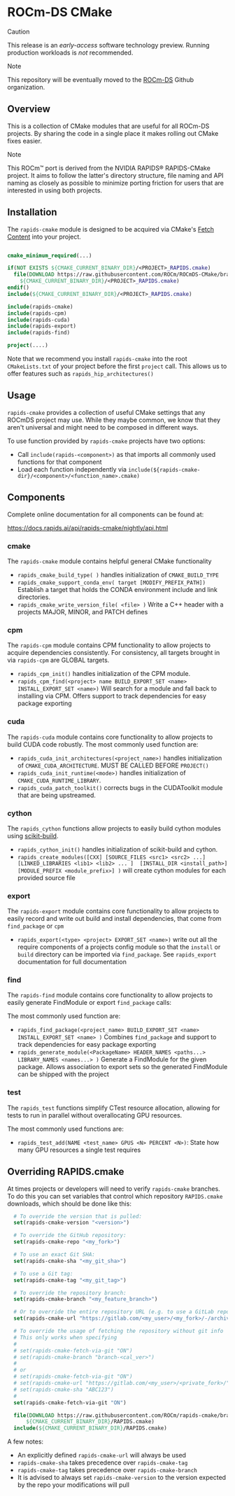 <!-- MIT License
  --
  -- Modifications Copyright (c) 2024 Advanced Micro Devices, Inc.
  --
  -- Permission is hereby granted, free of charge, to any person obtaining a copy
  -- of this software and associated documentation files (the "Software"), to deal
  -- in the Software without restriction, including without limitation the rights
  -- to use, copy, modify, merge, publish, distribute, sublicense, and/or sell
  -- copies of the Software, and to permit persons to whom the Software is
  -- furnished to do so, subject to the following conditions:
  --
  -- The above copyright notice and this permission notice shall be included in all
  -- copies or substantial portions of the Software.
  --
  -- THE SOFTWARE IS PROVIDED "AS IS", WITHOUT WARRANTY OF ANY KIND, EXPRESS OR
  -- IMPLIED, INCLUDING BUT NOT LIMITED TO THE WARRANTIES OF MERCHANTABILITY,
  -- FITNESS FOR A PARTICULAR PURPOSE AND NONINFRINGEMENT. IN NO EVENT SHALL THE
  -- AUTHORS OR COPYRIGHT HOLDERS BE LIABLE FOR ANY CLAIM, DAMAGES OR OTHER
  -- LIABILITY, WHETHER IN AN ACTION OF CONTRACT, TORT OR OTHERWISE, ARISING FROM,
  -- OUT OF OR IN CONNECTION WITH THE SOFTWARE OR THE USE OR OTHER DEALINGS IN THE
  -- SOFTWARE.
-->

# ROCm-DS CMake

> [!CAUTION]
> This release is an *early-access* software technology preview. Running production workloads is *not* recommended.

> [!NOTE]
> This repository will be eventually moved to the [ROCm-DS](https://github.com/rocm-ds) Github organization.

<!-- **NOTE:** For the latest stable [README.md](https://github.com/ROCm/ROCmDS-cmake/blob/main/README.md) ensure you are on the default branch. -->

## Overview

This is a collection of CMake modules that are useful for all ROCm-DS
projects. By sharing the code in a single place it makes rolling out CMake
fixes easier.

> [!NOTE]
> This ROCm&trade; port is derived from the NVIDIA RAPIDS&reg; RAPIDS-CMake project. It aims to
follow the latter's directory structure, file naming and API naming as closely as possible to minimize porting friction for users that are interested in using both projects.

## Installation

The `rapids-cmake` module is designed to be acquired via CMake's [Fetch
Content](https://cmake.org/cmake/help/latest/module/FetchContent.html) into your project.

```cmake

cmake_minimum_required(...)

if(NOT EXISTS ${CMAKE_CURRENT_BINARY_DIR}/<PROJECT>_RAPIDS.cmake)
  file(DOWNLOAD https://raw.githubusercontent.com/ROCm/ROCmDS-CMake/branch-<VERSION_MAJOR>.<VERSION_MINOR>/RAPIDS.cmake
    ${CMAKE_CURRENT_BINARY_DIR}/<PROJECT>_RAPIDS.cmake)
endif()
include(${CMAKE_CURRENT_BINARY_DIR}/<PROJECT>_RAPIDS.cmake)

include(rapids-cmake)
include(rapids-cpm)
include(rapids-cuda)
include(rapids-export)
include(rapids-find)

project(....)
```

Note that we recommend you install `rapids-cmake` into the root `CMakeLists.txt` of
your project before the first `project` call. This allows us to offer features such as
`rapids_hip_architectures()`

## Usage

`rapids-cmake` provides a collection of useful CMake settings that any ROCmDS project may use.
While they maybe common, we know that they aren't universal and might need to be composed in
different ways.

To use function provided by `rapids-cmake` projects have two options:
- Call `include(rapids-<component>)` as that imports all commonly used functions for that component
- Load each function independently via `include(${rapids-cmake-dir}/<component>/<function_name>.cmake)`


## Components

Complete online documentation for all components can be found at:

  https://docs.rapids.ai/api/rapids-cmake/nightly/api.html


### cmake
The `rapids-cmake` module contains helpful general CMake functionality

- `rapids_cmake_build_type( )` handles initialization of `CMAKE_BUILD_TYPE`
- `rapids_cmake_support_conda_env( target [MODIFY_PREFIX_PATH])` Establish a target that holds the CONDA environment
  include and link directories.
- `rapids_cmake_write_version_file( <file> )` Write a C++ header with a projects MAJOR, MINOR, and PATCH defines

### cpm

The `rapids-cpm` module contains CPM functionality to allow projects to acquire dependencies consistently.
For consistency, all targets brought in via `rapids-cpm` are GLOBAL targets.

- `rapids_cpm_init()` handles initialization of the CPM module.
- `rapids_cpm_find(<project> name BUILD_EXPORT_SET <name> INSTALL_EXPORT_SET <name>)` Will search for a module and fall back to installing via CPM. Offers support to track dependencies for easy package exporting

### cuda

The `rapids-cuda` module contains core functionality to allow projects to build CUDA code robustly.
The most commonly used function are:

- `rapids_cuda_init_architectures(<project_name>)` handles initialization of `CMAKE_CUDA_ARCHITECTURE`. MUST BE CALLED BEFORE `PROJECT()`
- `rapids_cuda_init_runtime(<mode>)` handles initialization of `CMAKE_CUDA_RUNTIME_LIBRARY`.
- `rapids_cuda_patch_toolkit()` corrects bugs in the CUDAToolkit module that are being upstreamed.

### cython

The `rapids_cython` functions allow projects to easily build cython modules using
[scikit-build](https://scikit-build.readthedocs.io/en/latest/).

- `rapids_cython_init()` handles initialization of scikit-build and cython.
- `rapids_create_modules([CXX] [SOURCE_FILES <src1> <src2> ...] [LINKED_LIBRARIES <lib1> <lib2> ... ]  [INSTALL_DIR <install_path>] [MODULE_PREFIX <module_prefix>] )` will create cython modules for each provided source file


### export

The `rapids-export` module contains core functionality to allow projects to easily record and write out
build and install dependencies, that come from `find_package` or `cpm`

- `rapids_export(<type> <project> EXPORT_SET <name>)` write out all the require components of a
  projects config module so that the `install` or `build` directory can be imported via `find_package`. See `rapids_export` documentation for full documentation


### find

The `rapids-find` module contains core functionality to allow projects to easily generate FindModule
or export `find_package` calls:

The most commonly used function are:

- `rapids_find_package(<project_name> BUILD_EXPORT_SET <name> INSTALL_EXPORT_SET <name> )` Combines `find_package` and support to track dependencies for easy package exporting
- `rapids_generate_module(<PackageName> HEADER_NAMES <paths...> LIBRARY_NAMES <names...> )` Generate a FindModule for the given package. Allows association to export sets so the generated FindModule can be shipped with the project

### test

The `rapids_test` functions simplify CTest resource allocation, allowing for
tests to run in parallel without overallocating GPU resources.

The most commonly used functions are:
- `rapids_test_add(NAME <test_name> GPUS <N> PERCENT <N>)`: State how many GPU resources a single
  test requires


## Overriding RAPIDS.cmake

At times projects or developers will need to verify ``rapids-cmake`` branches. To do this you can set variables that control which repository ``RAPIDS.cmake`` downloads, which should be done like this:

```cmake
  # To override the version that is pulled:
  set(rapids-cmake-version "<version>")

  # To override the GitHub repository:
  set(rapids-cmake-repo "<my_fork>")

  # To use an exact Git SHA:
  set(rapids-cmake-sha "<my_git_sha>")

  # To use a Git tag:
  set(rapids-cmake-tag "<my_git_tag>")

  # To override the repository branch:
  set(rapids-cmake-branch "<my_feature_branch>")

  # Or to override the entire repository URL (e.g. to use a GitLab repo):
  set(rapids-cmake-url "https://gitlab.com/<my_user>/<my_fork>/-/archive/<my_branch>/<my_fork>-<my_branch>.zip")

  # To override the usage of fetching the repository without git info
  # This only works when specifying
  #
  # set(rapids-cmake-fetch-via-git "ON")
  # set(rapids-cmake-branch "branch-<cal_ver>")
  #
  # or
  # set(rapids-cmake-fetch-via-git "ON")
  # set(rapids-cmake-url "https://gitlab.com/<my_user>/<private_fork>/")
  # set(rapids-cmake-sha "ABC123")
  #
  set(rapids-cmake-fetch-via-git "ON")

  file(DOWNLOAD https://raw.githubusercontent.com/ROCm/rapids-cmake/branch-23.12/RAPIDS.cmake
      ${CMAKE_CURRENT_BINARY_DIR}/RAPIDS.cmake)
  include(${CMAKE_CURRENT_BINARY_DIR}/RAPIDS.cmake)
```

A few notes:

- An explicitly defined ``rapids-cmake-url`` will always be used
- `rapids-cmake-sha` takes precedence over `rapids-cmake-tag`
- `rapids-cmake-tag` takes precedence over `rapids-cmake-branch`
- It is advised to always set `rapids-cmake-version` to the version expected by the repo your modifications will pull

<!-- ## Contributing

Review the [CONTRIBUTING.md](https://github.com/ROCm/rapids-cmake/blob/main/CONTRIBUTING.md) file for information on how to contribute code and issues to the project. -->
